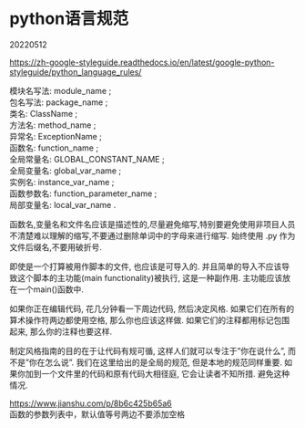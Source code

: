 # python语言规范

20220512

https://zh-google-styleguide.readthedocs.io/en/latest/google-python-styleguide/python_language_rules/

模块名写法: module_name ;  
包名写法: package_name ;  
类名: ClassName ;  
方法名: method_name ;  
异常名: ExceptionName ;  
函数名: function_name ;  
全局常量名: GLOBAL_CONSTANT_NAME ;  
全局变量名: global_var_name ;  
实例名: instance_var_name ;  
函数参数名: function_parameter_name ;  
局部变量名: local_var_name .   

函数名,变量名和文件名应该是描述性的,尽量避免缩写,特别要避免使用非项目人员不清楚难以理解的缩写,不要通过删除单词中的字母来进行缩写. 始终使用 .py 作为文件后缀名,不要用破折号.

即使是一个打算被用作脚本的文件, 也应该是可导入的. 并且简单的导入不应该导致这个脚本的主功能(main functionality)被执行, 这是一种副作用. 主功能应该放在一个main()函数中.

如果你正在编辑代码, 花几分钟看一下周边代码, 然后决定风格. 如果它们在所有的算术操作符两边都使用空格, 那么你也应该这样做. 如果它们的注释都用标记包围起来, 那么你的注释也要这样.

制定风格指南的目的在于让代码有规可循, 这样人们就可以专注于”你在说什么”, 而不是”你在怎么说”. 我们在这里给出的是全局的规范, 但是本地的规范同样重要. 如果你加到一个文件里的代码和原有代码大相径庭, 它会让读者不知所措. 避免这种情况.

https://www.jianshu.com/p/8b6c425b65a6  
函数的参数列表中，默认值等号两边不要添加空格
